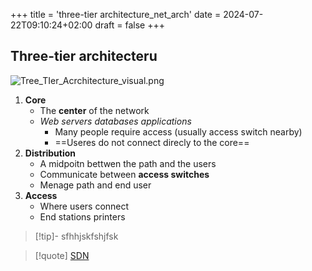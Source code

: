 +++
title = 'three-tier architecture_net_arch'
date = 2024-07-22T09:10:24+02:00
draft = false
+++

## Three-tier architecteru
![Tree_TIer_Acrchitecture_visual.png](/Notes/Tree_TIer_Acrchitecture_visual.png)

1. **Core**
	- The **center** of the network
	- *Web servers databases applications*
		- Many people require access (usually access switch nearby)
		- ==Useres do not connect direcly to the core==
2. **Distribution**
	- A midpoitn bettwen the path and the users 
	- Communicate between **access switches** 
	- Menage path and end user
3. **Access** 
	- Where users connect 
	- End stations printers 




>[!tip]-  sfhhjskfshjfsk

>[!quote] [SDN](/SDN.md) 